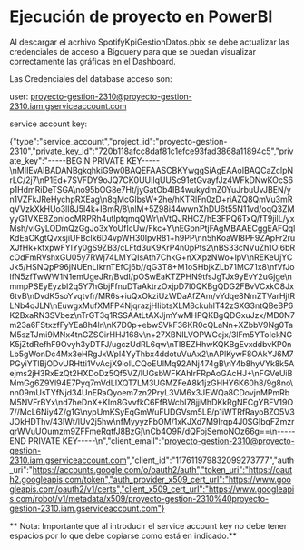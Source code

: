 # Ejecución de proyecto en PowerBI

Al descargar el acrhivo SpotifyKpiGestionDatos.pbix se debe actualizar las credenciales de acceso a Bigquery para que se puedan visualizar correctamente las gráficas en el Dashboard.

Las Credenciales del database acceso son:

user: proyecto-gestion-2310@proyecto-gestion-2310.iam.gserviceaccount.com

service account key: 

{"type":"service_account","project_id":"proyecto-gestion-2310","private_key_id":"720b118afcc8daf81c1efce93fad3868a11894c5","private_key":"-----BEGIN PRIVATE KEY-----\nMIIEvAIBADANBgkqhkiG9w0BAQEFAASCBKYwggSiAgEAAoIBAQCaZclpNrLC/2j7\nP1Ed+7SVFDY9oJQ7CK0UUIlqUUSc91etGvayfJz4WFkDNwKOcS6p1HdmRiDeTSGA\no95bOG8e7Ht/jyGatOb4IB4wukydmZ0YuJrbuUvJBEN/yn1VZFkJReHychpRXEag\n8qMcGlbsW+2he/hKTRlFn0zD+riAZQ8QmVu3mRqVVzkXkHUo3ll8J5I4k+IBmR/8\nlM+5Z98i44wwnXhDU6t55N11vd/oqQ3ZMyyG1VXE8ZpnIocMRPRh4utlptqmqQWr\nVtQJRHCZ/hE3FPQ6TxQ/fT9jilL/yxMsh/viGyLODmQzGgJo3xYoUfIcUw/Fkc+Y\nEGpnPtjFAgMBAAECggEAFQqlKdEaCKgtQvxsjiUFBcIk6D4vpWH30IpvR81+h9PP\nn5hKoaWI8PF9ZApFr2ruXJfHk+kfxpwFYlYy0gS9ZB3/cLFtd3uK9KrP4n0pPts2\nBS33cNVuZh1OI6bRcOdFmRVshxGU05y7RWj74LMYQIsAth7ChkG+nXXpzNWo+lpV\nREKeUjYCJk5/HSNQpP96jNUEnLIkrnTEfCj6b//qG3T8+M1oSHbjkZLb71MC71x8\nfVfJolfN5zfTwWW1N1emUgeJRr/BvdI/pOSwEaKTZPHN9tfsJgTJx9yEvY2uGjge\nmmpPSEyEyzbI2q5Y7hGbjFfnuDTaAktrzOxjpD7I0QKBgQDG2FBvVCxkO8Jx6tvB\nDvdK5soYvqtvfr/MR6s+iuQxOkziUzWDaAfZAm/vYdqe8NmZTVarHjtRLNb4qJLN\nEuwgxMufXMFP4NjqrazjHIibtsXLM8ckuhlT42zSXG3ntQBeBP6K2BxaRN3SVbez\nTrGT3q1RSSAAtLtAXJjmYwMHPQKBgQDGxuJzx/MD0N7m23a6FStxzfFyYEa8h4ln\nK7D0p+ebwSVkF36KR0cQLaNn+XZbbV9Ng0TaM5szTJmi9MNx4tnGZSGirHHJ168v\n+27XBNILVOPWCcjx/3lFm5YToIekNGK5jZtdRefhF9Ovyh3yDTFJ/ugczUdRL6qw\nTI8EZHhwKQKBgEvxddbvKP0nLb5gWonDc4Mx3eHRgJxWpl4YyThbx4ddotuVuAx2\nAPlKywF8OAkYJ6M7PGyiYTlBjODvURHtti1VvAcjX9loILCQoEUlMq92ANj474gB\nY4b8hyVYk8k5Aejms2jH3RxEzQt2HXDoDz5Qf5VZ/lUGsbWFKAhlrFRpAoGAcHJ+\nFGVeUiBMmGg6Z9Yl94E7Pyq7mVdLIXQT7LM3UGMZFeA8k1jzGHHY6K60h8/9g8no\nn09mUsTYfNjd34UnERaQyoem7zn2PryL3VM6x3JEWQa8CDovjnMPmRbM5NVFrBYx\nd7heDnX+KIm8GvvfkC6FfBWcbI78jjMhDKkRgNECgYBFV19O7//McL6Niy4Z/g1G\nypUmKSyEqGmWuFUDGVsm5LE/p1iWTRfRayoBZO5V3JOkHDThv/43IWt/lUv2j5hw\nfMyyyzFbOM/1xKJXd7M9Irqp4J0SGIbqFZmzrqrWVuUOumzm9ZFFmeRqtfJ8BzGj\nCb4O9R/dQFojSemoNOz66g==\n-----END PRIVATE KEY-----\n","client_email":"proyecto-gestion-2310@proyecto-gestion-2310.iam.gserviceaccount.com","client_id":"117611979832099273777","auth_uri":"https://accounts.google.com/o/oauth2/auth","token_uri":"https://oauth2.googleapis.com/token","auth_provider_x509_cert_url":"https://www.googleapis.com/oauth2/v1/certs","client_x509_cert_url":"https://www.googleapis.com/robot/v1/metadata/x509/proyecto-gestion-2310%40proyecto-gestion-2310.iam.gserviceaccount.com"}


**   Nota: Importante que al introducir el service account key no debe tener espacios por lo que debe copiarse como está en indicado.**
